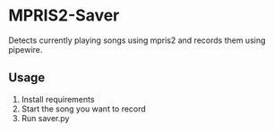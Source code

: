 # MPRIS2-Saver
Detects currently playing songs using mpris2 and records them using pipewire.

## Usage
1. Install requirements
2. Start the song you want to record
3. Run saver.py
